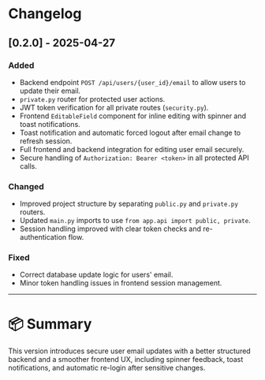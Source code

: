 # Changelog

## [0.2.0] - 2025-04-27

### Added 
- Backend endpoint `POST /api/users/{user_id}/email` to allow users to update their email.
- `private.py` router for protected user actions.
- JWT token verification for all private routes (`security.py`).
- Frontend `EditableField` component for inline editing with spinner and toast notifications.
- Toast notification and automatic forced logout after email change to refresh session.
- Full frontend and backend integration for editing user email securely.
- Secure handling of `Authorization: Bearer <token>` in all protected API calls.

### Changed
- Improved project structure by separating `public.py` and `private.py` routers.
- Updated `main.py` imports to use `from app.api import public, private`.
- Session handling improved with clear token checks and re-authentication flow.

### Fixed
- Correct database update logic for users' email.
- Minor token handling issues in frontend session management.

---

# 📦 Summary
This version introduces secure user email updates with a better structured backend and a smoother frontend UX, including spinner feedback, toast notifications, and automatic re-login after sensitive changes.
